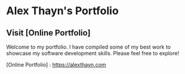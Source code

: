 # Alex Thayn's Portfolio
## Visit [Online Portfolio]
Welcome to my portfolio. I have compiled some of my best work to showcase my software development skills. Please feel free to explore!

[//]: Links
[Online Portfolio] : <https://alexthayn.com>
